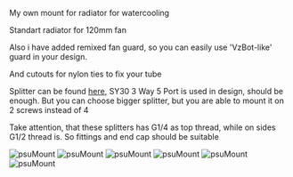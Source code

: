 My own mount for radiator for watercooling

Standart radiator for 120mm fan

Also i have added remixed fan guard, so you can easily use 'VzBot-like' guard in your design.

And cutouts for nylon ties to fix your tube

Splitter can be found [here](https://aliexpress.ru/item/1005004807850181.html), SY30 3 Way 5 Port is used in design, should be enough. But you can choose bigger splitter, but you are able to mount it on 2 screws instead of 4

Take attention, that these splitters has G1/4 as top thread, while on sides G1/2 thread is. So fittings and end cap should be suitable

![psuMount](https://github.com/Rom4ik-glitch/Vz235-mods/blob/3415633eb985baf1ecffef1a603b4e3845f8421d/psuRadiatorMount/Images/PSU_radiator_mount.jpg)
![psuMount](https://github.com/Rom4ik-glitch/Vz235-mods/blob/3415633eb985baf1ecffef1a603b4e3845f8421d/psuRadiatorMount/Images/PSU_radiator_mount%20(2).jpg)
![psuMount](https://github.com/Rom4ik-glitch/Vz235-mods/blob/3415633eb985baf1ecffef1a603b4e3845f8421d/psuRadiatorMount/Images/PSU_radiator_mount%20(3).jpg)
![psuMount](https://github.com/Rom4ik-glitch/Vz235-mods/blob/3415633eb985baf1ecffef1a603b4e3845f8421d/psuRadiatorMount/Images/screen1.png)
![psuMount](https://github.com/Rom4ik-glitch/Vz235-mods/blob/3415633eb985baf1ecffef1a603b4e3845f8421d/psuRadiatorMount/Images/screen2.png)
![psuMount](https://github.com/Rom4ik-glitch/Vz235-mods/blob/3415633eb985baf1ecffef1a603b4e3845f8421d/psuRadiatorMount/Images/screen3.png)
